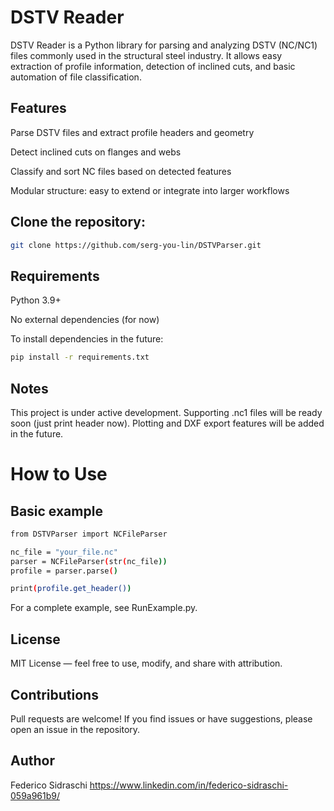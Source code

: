 # DSTV Reader
DSTV Reader is a Python library for parsing and analyzing DSTV (NC/NC1) files commonly used in the structural steel industry.
It allows easy extraction of profile information, detection of inclined cuts, and basic automation of file classification.

## Features
Parse DSTV files and extract profile headers and geometry

Detect inclined cuts on flanges and webs

Classify and sort NC files based on detected features

Modular structure: easy to extend or integrate into larger workflows

## Clone the repository:

```bash
git clone https://github.com/serg-you-lin/DSTVParser.git
```

## Requirements
Python 3.9+

No external dependencies (for now)

To install dependencies in the future:

```bash
pip install -r requirements.txt
```
## Notes
This project is under active development.
Supporting .nc1 files will be ready soon (just print header now).
Plotting and DXF export features will be added in the future.

# How to Use
## Basic example
```bash
from DSTVParser import NCFileParser

nc_file = "your_file.nc"
parser = NCFileParser(str(nc_file))
profile = parser.parse()

print(profile.get_header())
```
For a complete example, see RunExample.py.

## License
MIT License — feel free to use, modify, and share with attribution.

## Contributions
Pull requests are welcome! If you find issues or have suggestions, please open an issue in the repository.

## Author
Federico Sidraschi https://www.linkedin.com/in/federico-sidraschi-059a961b9/

